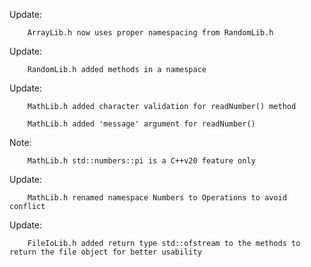Update: 

        ArrayLib.h now uses proper namespacing from RandomLib.h

Update: 

        RandomLib.h added methods in a namespace

Update: 

        MathLib.h added character validation for readNumber() method

        MathLib.h added 'message' argument for readNumber()

Note:   

        MathLib.h std::numbers::pi is a C++v20 feature only

Update: 

        MathLib.h renamed namespace Numbers to Operations to avoid conflict

Update:

        FileIoLib.h added return type std::ofstream to the methods to return the file object for better usability
        
